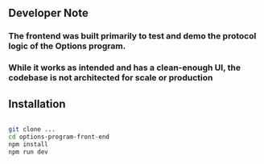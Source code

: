## Developer Note
### The frontend was built primarily to test and demo the protocol logic of the Options program. 
### While it works as intended and has a clean-enough UI, the codebase is not architected for scale or production

## Installation
```bash

git clone ...
cd options-program-front-end
npm install
npm run dev
```